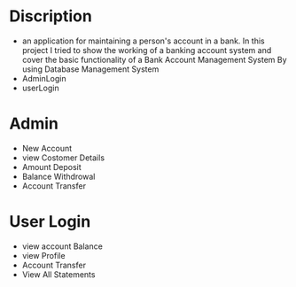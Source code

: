 # Discription
  - an application for maintaining a person's account in a bank. In this project I tried to show the working of a banking account system and cover the basic functionality of a Bank Account Management System By using Database Management System
   - AdminLogin
   - userLogin
  # Admin
  - New Account
  - view Costomer Details
  - Amount Deposit
  - Balance Withdrowal
  - Account Transfer
# User Login
  - view account Balance 
  - view Profile
  - Account Transfer
  - View All Statements
  
  
